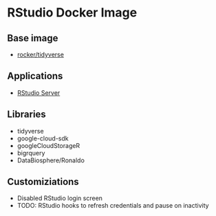 # RStudio Docker Image

## Base image
* [rocker/tidyverse](https://hub.docker.com/r/rocker/tidyverse/)

## Applications
* [RStudio Server](https://www.rstudio.com/products/rstudio-server/)

## Libraries
* tidyverse
* google-cloud-sdk
* googleCloudStorageR
* bigrquery
* DataBiosphere/Ronaldo

## Customiziations
* Disabled RStudio login screen
* TODO: RStudio hooks to refresh credentials and pause on inactivity

